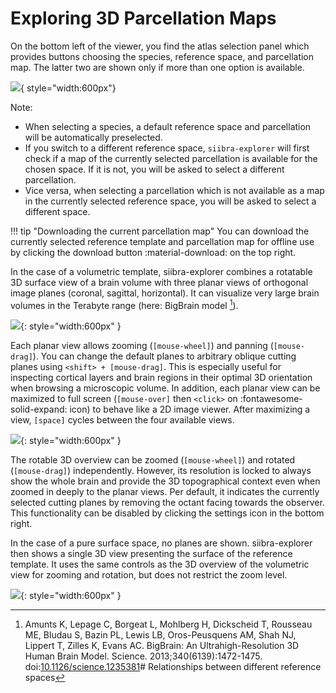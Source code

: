 # Exploring 3D Parcellation Maps

On the bottom left of the viewer, you find the atlas selection panel which provides buttons choosing the species, reference space, and parcellation map. The latter two are shown only if more than one option is available.

![](https://data-proxy.ebrains.eu/api/v1/buckets/reference-atlas-data/static/siibra-explorer-chips.png){ style="width:600px"}

Note: 

- When selecting a species, a default reference space and parcellation will be automatically preselected.
- If you switch to a different reference space, `siibra-explorer` will first check if a map of the currently selected parcellation is available for the chosen space. If it is not, you will be asked to select a different parcellation.
- Vice versa, when selecting a parcellation which is not available as a map in the currently selected reference space, you will be asked to select a different space.

!!! tip "Downloading the current parcellation map"
	You can download the currently selected reference template and parcellation map for offline use by clicking the download button :material-download: on the top right.

In the case of a volumetric template, siibra-explorer combines a rotatable 3D surface view of a brain volume with three planar views of orthogonal image planes (coronal, sagittal, horizontal). It can visualize very large brain volumes in the Terabyte range (here: BigBrain model [^1]).

![](https://data-proxy.ebrains.eu/api/v1/buckets/reference-atlas-data/static/julichbrain_bigbrain_4panel.png){: style="width:600px" }

Each planar view allows zooming (`[mouse-wheel]`) and panning (`[mouse-drag]`). 
You can change the default planes to arbitrary oblique cutting planes using `<shift> + [mouse-drag]`. This is especially useful for inspecting cortical layers and brain regions in their optimal 3D orientation when browsing a microscopic volume.
In addition, each planar view can be maximized to full screen (`[mouse-over]` then `<click>` on :fontawesome-solid-expand: icon) to behave like a 2D image viewer.
After maximizing a view, `[space]` cycles between the four available views.

![](https://data-proxy.ebrains.eu/api/v1/buckets/reference-atlas-data/static/julichbrain_bigbrain_coronal.png){: style="width:600px" }


The rotable 3D overview can be zoomed (`[mouse-wheel]`) and rotated (`[mouse-drag]`) independently.
However, its resolution is locked to always show the whole brain and provide the 3D topographical context even when zoomed in deeply to the planar views. 
Per default, it indicates the currently selected cutting planes by removing the octant facing towards the observer. This functionality can be disabled by clicking the settings icon in the bottom right.

In the case of a pure surface space, no planes are shown. siibra-explorer then shows a single 3D view presenting the surface of the reference template. It uses the same controls as the 3D overview of the volumetric view for zooming and rotation, but does not restrict the zoom level.

![](https://data-proxy.ebrains.eu/api/v1/buckets/reference-atlas-data/static/julichbrain_fsaverage.png){: style="width:600px" }


	
[^1]: Amunts K, Lepage C, Borgeat L, Mohlberg H, Dickscheid T, Rousseau ME, Bludau S, Bazin PL, Lewis LB, Oros-Peusquens AM, Shah NJ, Lippert T, Zilles K, Evans AC. BigBrain: An Ultrahigh-Resolution 3D Human Brain Model. Science. 2013;340(6139):1472-1475. doi:[10.1126/science.1235381](https://doi.org/10.1126/science.1235381)# Relationships between different reference spaces

